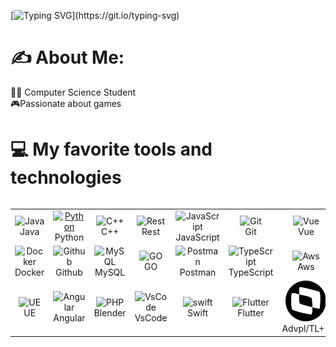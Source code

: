 [![Typing SVG](https://readme-typing-svg.herokuapp.com?font=Fira+Code&pause=1000&color=5115C5&width=435&separator=%3D&lines=%E8%AA%AD%E3%81%BF%E8%BE%BC%E3%81%BF%E4%B8%AD.....%3DLoading.....%3DMsgInfo(%22Hello%2C+World!%22)%3DSystem.out.println(%22Hello%2C+World!%22);%3Dprint(%22Hello%2C+World!%22)%3Dconsole.log(%22Hello%2C+World!%22);%3Dstd%3A%3Acout+%3C%3C+%22Hello%2C+World!%22+%3C%3C+std%3A%3Aendl;%3Dfmt.Println(%22Hello%2C+World!%22)%3DUE_LOG(LogTemp%2C+Warning%2C+TEXT(%22Hello%2C+World!%22));%3Dprint(%22Hello%2C+World!%22)%3DIs+lo%E8%BE%BC%E3%81%BF%E4%B8%AD%E3%81%A7%E3%81%99...%3D%E3%82%A8%E3%83%A9%E3%83%BC404.....)](https://git.io/typing-svg)

# ✍ About Me:
👨‍💻 Computer Science Student <br>
🎮Passionate about games <br>

# 💻 My favorite tools and technologies

<div style="display: flex; align-items: flex-start; align: center">
<table align="center">
  <tr>
    <td align="center" width="96">
        <img src="https://techstack-generator.vercel.app/java-icon.svg" alt="Java" width="65" height="65" />
      <br>Java
    </td>
    <td align="center" width="96">
      <a href="#macropower-tech">
        <img src="https://techstack-generator.vercel.app/python-icon.svg" alt="Python" width="65" height="65" />
      </a>
      <br>Python
    </td>
    <td align="center" width="96">
        <img src="https://techstack-generator.vercel.app/cpp-icon.svg" alt="C++" width="65" height="65" />
      <br>C++
    </td>
    <td align="center" width="96">
        <img src="https://techstack-generator.vercel.app/restapi-icon.svg" alt="Rest" width="65" height="65" />
      <br>Rest
    </td>
    <td align="center" width="96">
        <img src="https://techstack-generator.vercel.app/js-icon.svg" alt="JavaScript" width="65" height="65" />
      <br>JavaScript
    </td>
    <td align="center" width="96"> 
        <img src="https://user-images.githubusercontent.com/25181517/192108372-f71d70ac-7ae6-4c0d-8395-51d8870c2ef0.png" width="48" height="48" alt="Git" />
      <br>Git
    </td>
    <td align="center" width="96">
        <img src="https://skillicons.dev/icons?i=vue" width="48" height="48" alt="Vue" />
      <br>Vue
    </td>
  </tr>
  <tr>
    <td align="center" width="96">
        <img src="https://techstack-generator.vercel.app/docker-icon.svg" alt="Docker" width="65" height="65" />
      <br>Docker
    <td align="center" width="96">
        <img src="https://techstack-generator.vercel.app/github-icon.svg" alt="Github" width="65" height="65" />
      <br>Github
    </td>
    <td align="center" width="96">
        <img src="https://techstack-generator.vercel.app/mysql-icon.svg" alt="MySQL" width="65" height="65" />
      <br>MySQL
    </td>
    <td align="center"  width="96">
        <img src="https://skillicons.dev/icons?i=go" width="48" height="48" alt="GO" />
      <br>GO
    </td>
    <td align="center" width="96">
        <img src="https://skillicons.dev/icons?i=postman" width="48" height="48" alt="Postman" />
      <br>Postman
    </td>
    <td align="center" width="96">
        <img src="https://techstack-generator.vercel.app/ts-icon.svg" alt="TypeScript" width="65" height="65" />
      <br>TypeScript
    </td>
    <td align="center" width="96">
        <img src="https://techstack-generator.vercel.app/aws-icon.svg" alt="Aws" width="65" height="65" />
      <br>Aws
    </td>
  </tr>
  <tr>
    <td align="center" width="96">
        <img src="https://skillicons.dev/icons?i=unrealengine" width="48" height="48" alt="UE" />
      <br>UE
    </td>
      <td align="center" width="96">
        <img src="https://skillicons.dev/icons?i=angular" width="48" height="48" alt="Angular" />
        <br>Angular
      </td>
      </td>
      <td align="center" width="96">
        <img src="https://skillicons.dev/icons?i=blender" width="48" height="48" alt="PHP" />
      <br>Blender
      </td>
            <td align="center" width="96">
        <img src="https://skillicons.dev/icons?i=vscode" width="48" height="48" alt="VsCode" />
      <br>VsCode
    </td>
      <td align="center" width="96">
        <img src="https://techstack-generator.vercel.app/swift-icon.svg" width="48" height="48" alt="swift" />
      <br>Swift
    </td>
    <td align="center" width="96">
        <img src="https://skillicons.dev/icons?i=flutter" width="48" height="48" alt="Flutter" />
      <br>Flutter
    </td>
    <td align="center" width="96">
        <img src="https://raw.githubusercontent.com/YKauan/YKauan/04602717f9113198f526df3ac02c78214a5ba6bf/totvs.svg" alt="icon" width="65" height="65" />
      <br>Advpl/TL++
    </td>
 </tr>
</table>
</div>
<br>
